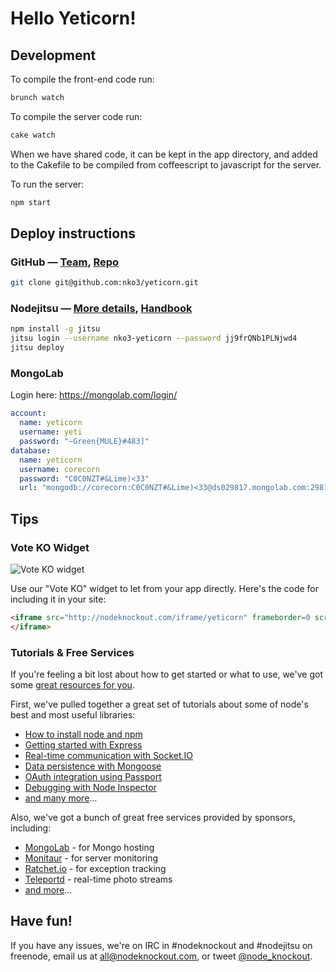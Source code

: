 # Hello Yeticorn!

## Development

To compile the front-end code run:

~~~sh
brunch watch
~~~

To compile the server code run:

~~~sh
cake watch
~~~

When we have shared code, it can be kept in the app directory, and added to the Cakefile to be compiled from coffeescript to javascript for the server.

To run the server:

~~~sh
npm start
~~~

## Deploy instructions

### GitHub — [Team][2], [Repo][3]

~~~sh
git clone git@github.com:nko3/yeticorn.git
~~~

### Nodejitsu — [More details][5], [Handbook][4]

~~~sh
npm install -g jitsu
jitsu login --username nko3-yeticorn --password jj9frQNb1PLNjwd4
jitsu deploy
~~~

### MongoLab

Login here: https://mongolab.com/login/

~~~yaml
account:
  name: yeticorn
  username: yeti
  password: "~Green{MULE}#483]"
database:
  name: yeticorn
  username: corecorn
  password: "C0C0NZT#&Lime)<33"
  url: "mongodb://corecorn:C0C0NZT#&Lime)<33@ds029817.mongolab.com:29817/yeticorn"
~~~

## Tips

### Vote KO Widget

![Vote KO widget](http://f.cl.ly/items/1n3g0W0F0G3V0i0d0321/Screen%20Shot%202012-11-04%20at%2010.01.36%20AM.png)

Use our "Vote KO" widget to let from your app directly. Here's the code for
including it in your site:

~~~html
<iframe src="http://nodeknockout.com/iframe/yeticorn" frameborder=0 scrolling=no allowtransparency=true width=115 height=25>
</iframe>
~~~

### Tutorials & Free Services

If you're feeling a bit lost about how to get started or what to use, we've
got some [great resources for you](http://nodeknockout.com/resources).

First, we've pulled together a great set of tutorials about some of node's
best and most useful libraries:

* [How to install node and npm](http://blog.nodeknockout.com/post/33857791331/how-to-install-node-npm)
* [Getting started with Express](http://blog.nodeknockout.com/post/34180474119/getting-started-with-express)
* [Real-time communication with Socket.IO](http://blog.nodeknockout.com/post/34243127010/knocking-out-socket-io)
* [Data persistence with Mongoose](http://blog.nodeknockout.com/post/34302423628/getting-started-with-mongoose)
* [OAuth integration using Passport](http://blog.nodeknockout.com/post/34765538605/getting-started-with-passport)
* [Debugging with Node Inspector](http://blog.nodeknockout.com/post/34843655876/debugging-with-node-inspector)
* [and many more](http://nodeknockout.com/resources#tutorials)&hellip;

Also, we've got a bunch of great free services provided by sponsors,
including:

* [MongoLab](http://nodeknockout.com/resources#mongolab) - for Mongo hosting
* [Monitaur](http://nodeknockout.com/resources#monitaur) - for server monitoring
* [Ratchet.io](http://nodeknockout.com/resources#ratchetio) - for exception tracking
* [Teleportd](http://nodeknockout.com/resources#teleportd) - real-time photo streams
* [and more](http://nodeknockout.com/resources#tutorials)&hellip;

## Have fun!

If you have any issues, we're on IRC in #nodeknockout and #nodejitsu on
freenode, email us at <all@nodeknockout.com>, or tweet
[@node_knockout](https://twitter.com/node_knockout).

[2]: https://github.com/organizations/nko3/teams/280943
[3]: https://github.com/nko3/yeticorn
[4]: http://handbook.jit.su
[5]: http://blog.nodeknockout.com/post/35279199042/introduction-to-jitsu-deployment
